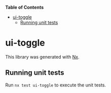 <!-- START doctoc generated TOC please keep comment here to allow auto update -->
<!-- DON'T EDIT THIS SECTION, INSTEAD RE-RUN doctoc TO UPDATE -->
**Table of Contents**

- [ui-toggle](#ui-toggle)
  - [Running unit tests](#running-unit-tests)

<!-- END doctoc generated TOC please keep comment here to allow auto update -->

# ui-toggle

This library was generated with [Nx](https://nx.dev).


## Running unit tests

Run `nx test ui-toggle` to execute the unit tests.

